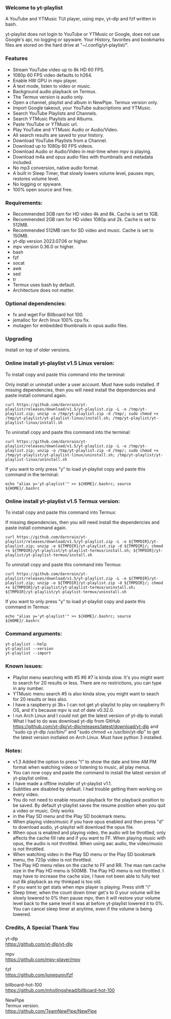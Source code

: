 ### Welcome to yt-playlist

A YouTube and YTMusic TUI player, using mpv, yt-dlp and fzf written in bash.<br>

yt-playlist does not login to YouTube or YTMusic or Google, does not use Google's api, no logging or spyware. Your History, favorites and bookmarks files are stored on the hard drive at "~/.config/yt-playlist/".<br>

### Features

* Stream YouTube video up to 8k HD 60 FPS.
* 1080p 60 FPS video defaults to h264.
* Enable HW GPU in mpv player.
* A text mode, listen to video or music.
* Background audio playback on Termux.
* The Termux version is audio only.
* Open a channel, playlist and album in NewPipe. Termux version only.
* Import Google takeout, your YouTube subscriptions and YTMusic.
* Search YouTube Playlists and Channels.
* Search YTMusic Playlists and Albums.
* Paste YouTube or YTMusic url.
* Play YouTube and YTMusic Audio or Audio/Video.
* All search results are saved to your history.
* Download YouTube Playlists from a Channel.
* Download up to 1080p 60 FPS videos.
* Download Audio or Audio/Video in real-time when mpv is playing.
* Download m4a and opus audio files with thumbnails and metadata included.
* No mp3 conversion, native audio format.
* A built in Sleep Timer, that slowly lowers volume level, pauses mpv, restores volume level.
* No logging or spyware.
* 100% open source and free.

### Requirements:

* Recommended 3GB ram for HD video 4k and 8k. Cache is set to 1GB.
* Recommended 2GB ram for HD video 1080p and 2k. Cache is set to 512MB.
* Recommended 512MB ram for SD video and music. Cache is set to 150MB.
* yt-dlp version 2023.07.06 or higher.
* mpv version 0.36.0 or higher.
* bash
* fzf
* socat
* awk
* sed
* tr
* Termux uses bash by default.
* Architecture does not matter.

### Optional dependencies:

* fx and wget For Billboard hot 100.
* jemalloc for Arch linux 100% cpu fix.
* mutagen for embedded thumbnails in opus audio files.

### Upgrading

Install on top of older versions.<br>

### Online install yt-playlist v1.5 Linux version:

To install copy and paste this command into the terminal:<br>

Only install or uninstall under a user account. Must have sudo installed. If missing dependencies, then you will need install the dependencies and paste install command again.<br>

`curl https://github.com/darnrain/yt-playlist/releases/download/v1.5/yt-playlist.zip -L -o /tmp/yt-playlist.zip; unzip -o /tmp/yt-playlist.zip -d /tmp/; sudo chmod +x /tmp/yt-playlist/yt-playlist-linux/install.sh; /tmp/yt-playlist/yt-playlist-linux/install.sh`<br>

To uninstall copy and paste this command into the terminal:<br>

`curl https://github.com/darnrain/yt-playlist/releases/download/v1.5/yt-playlist.zip -L -o /tmp/yt-playlist.zip; unzip -o /tmp/yt-playlist.zip -d /tmp/; sudo chmod +x /tmp/yt-playlist/yt-playlist-linux/uninstall.sh; /tmp/yt-playlist/yt-playlist-linux/uninstall.sh`<br>

If you want to only press "y" to load yt-playlist copy and paste this command in the terminal:<br>

`echo "alias y='yt-playlist'" >> ${HOME}/.bashrc; source ${HOME}/.bashrc`<br>

### Online install yt-playlist v1.5 Termux version:

To install copy and paste this command into Termux:<br>

If missing dependencies, then you will need install the dependencies and paste install command again.<br>

`curl https://github.com/darnrain/yt-playlist/releases/download/v1.5/yt-playlist.zip -L -o ${TMPDIR}/yt-playlist.zip; unzip -o ${TMPDIR}/yt-playlist.zip -d ${TMPDIR}/; chmod +x ${TMPDIR}/yt-playlist/yt-playlist-termux/install.sh; ${TMPDIR}/yt-playlist/yt-playlist-termux/install.sh`<br>

To uninstall copy and paste this command into Termux:<br>

`curl https://github.com/darnrain/yt-playlist/releases/download/v1.5/yt-playlist.zip -L -o ${TMPDIR}/yt-playlist.zip; unzip -o ${TMPDIR}/yt-playlist.zip -d ${TMPDIR}/; chmod +x ${TMPDIR}/yt-playlist/yt-playlist-termux/uninstall.sh; ${TMPDIR}/yt-playlist/yt-playlist-termux/uninstall.sh`<br>

If you want to only press "y" to load yt-playlist copy and paste this command in Termux:<br>

`echo "alias y='yt-playlist'" >> ${HOME}/.bashrc; source ${HOME}/.bashrc`<br>

### Command arguments:

`yt-playlist --help`<br>
`yt-playlist --version`<br>
`yt-playlist --import`<br>

### Known issues:
* Playlist menu searching with #5 #6 #7 is kinda slow. It's you might want to search for 20 results or less. There are no restrictions, you can type in any number.
* YTMusic menu search #5 is also kinda slow, you might want to seach for 20 results or less also.
* I have a raspberry pi 3b+ I can not get yt-playlist to play on raspberry Pi OS, and it's because mpv is out of date v0.32.0.
* I run Arch Linux and I could not get the latest version of yt-dlp to install. What I had to do was download yt-dlp from GitHub https://github.com/yt-dlp/yt-dlp/releases/latest/download/yt-dlp and "sudo cp yt-dlp /usr/bin/" and "sudo chmod +x /usr/bin/yt-dlp" to get the latest version instlaled on Arch Linux. Must have python 3 installed.

### Notes:
* v1.3 Added the option to press "t" to show the date and time AM PM format when watching video or listening to music, all play menus.
* You can now copy and paste the command to install the latest version of yt-playlist online.
* I have made a offline installer of yt-playlist v1.1.
* Subtitles are disabled by default. I had trouble getting them working on every video.
* You do not need to enable resume playback for the playback position to be saved. By default yt-playlist saves the resume position when you quit a video or music. Only works 
* in the Play SD menu and the Play SD bookmark menu.
* When playing video/music if you have opus enabled and then press "d" to download audio, yt-playlist will download the opus file.
* When opus is enabled and playing video, the audio will be throttled, only affects the cache fill rate and if you want to FF. When playing music with opus, the audio is not throttled. When using aac audio, the video/music is not throttled.
* When watching video in the Play SD menu or the Play SD bookmark menu, the 720p video is not throttled.
* The Play HD menu relies on the cache to FF and RR. The max ram cache size in the Play HD menu is 500MB. The Play HD menu is not throttled. I may have to increase the cache size, I have not been able to fully test out 8k playback as my thinkpad is too old.
* If you want to get stats when mpv player is playing. Press shift "i"
* Sleep timer, when the count down timer get's to 0 your volume will be slowly lowered to 0% then pause mpv, then it will restore your volume level back to the same level it was at before yt-playlist lowered it to 0%. You can cancel sleep timer at anytime, even if the volume is being lowered.


### Credits, A Special Thank You

yt-dlp<br>
https://github.com/yt-dlp/yt-dlp

mpv<br>
https://github.com/mpv-player/mpv

fzf<br>
https://github.com/junegunn/fzf

billboard-hot-100<br>
https://github.com/mhollingshead/billboard-hot-100

NewPipe<br>
Termux version.<br>
https://github.com/TeamNewPipe/NewPipe
